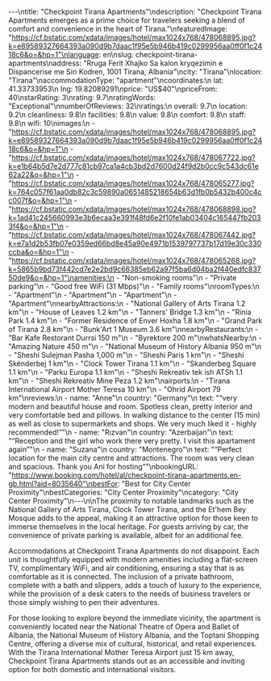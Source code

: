 ---\ntitle: "Checkpoint Tirana Apartments"\ndescription: "Checkpoint Tirana Apartments emerges as a prime choice for travelers seeking a blend of comfort and convenience in the heart of Tirana."\nfeaturedImage: "https://cf.bstatic.com/xdata/images/hotel/max1024x768/478068895.jpg?k=e89589327664393a090d9b7daac1f95e5b946b419c0299956aa0ff0f1c2418c6&o=&hp=1"\nlanguage: en\nslug: checkpoint-tirana-apartments\naddress: "Rruga Ferit Xhajko Sa kalon kryqezimin e Dispancerise me Siri Kodren, 1001 Tirana, Albania"\ncity: "Tirana"\nlocation: "Tirana"\naccommodationType: "apartment"\ncoordinates:\n  lat: 41.33733953\n  lng: 19.82089291\nprice: "US$40"\npriceFrom: 40\nstarRating: 3\nrating: 9.7\nratingWords: "Exceptional"\nnumberOfReviews: 32\nratings:\n  overall: 9.7\n  location: 9.2\n  cleanliness: 9.8\n  facilities: 9.8\n  value: 9.8\n  comfort: 9.8\n  staff: 9.8\n  wifi: 10\nimages:\n  - "https://cf.bstatic.com/xdata/images/hotel/max1024x768/478068895.jpg?k=e89589327664393a090d9b7daac1f95e5b946b419c0299956aa0ff0f1c2418c6&o=&hp=1"\n  - "https://cf.bstatic.com/xdata/images/hotel/max1024x768/478067722.jpg?k=e1b64b5d7e2d777c81cb97ca1a4cb3bd2d7600d24f9d2b0cc9c543dc61e62a22&o=&hp=1"\n  - "https://cf.bstatic.com/xdata/images/hotel/max1024x768/478065277.jpg?k=764c057f61aa0db82c3c59890a0651485218654b63d1fb0b5432b400c4cc007f&o=&hp=1"\n  - "https://cf.bstatic.com/xdata/images/hotel/max1024x768/478068898.jpg?k=1ad41c245660993e3b6ecaa3e391f48fd6e2f10fe1ab03404c165447fb2033f4&o=&hp=1"\n  - "https://cf.bstatic.com/xdata/images/hotel/max1024x768/478067442.jpg?k=e7a1d2b53fb07e0359ed66bd8e45a90e4971b1539797737b17d19e30c330ccba&o=&hp=1"\n  - "https://cf.bstatic.com/xdata/images/hotel/max1024x768/478065268.jpg?k=5865b9bd73f442cd7e2e2bd9c66385eb62a97f5ba6d04ba2f440edfc83750de9&o=&hp=1"\namenities:\n  - "Non-smoking rooms"\n  - "Private parking"\n  - "Good free WiFi (31 Mbps)"\n  - "Family rooms"\nroomTypes:\n  - "Apartment"\n  - "Apartment"\n  - "Apartment"\n  - "Apartment"\nnearbyAttractions:\n  - "National Gallery of Arts Tirana 1.2 km"\n  - "House of Leaves 1.2 km"\n  - "Tanners' Bridge 1.3 km"\n  - "Rinia Park 1.4 km"\n  - "Former Residence of Enver Hoxha 1.8 km"\n  - "Grand Park of Tirana 2.8 km"\n  - "Bunk'Art 1 Museum 3.6 km"\nnearbyRestaurants:\n  - "Bar Kafe Restorant Durrsi 150 m"\n  - "Byrektore 200 m"\nwhatsNearby:\n  - "Amazing Nature 450 m"\n  - "National Museum of History Albania 950 m"\n  - "Sheshi Sulejman Pasha 1,000 m"\n  - "Sheshi Paris 1 km"\n  - "Sheshi Skënderbej 1 km"\n  - "Clock Tower Tirana 1.1 km"\n  - "Skanderbeg Square 1.1 km"\n  - "Parku Europa 1.1 km"\n  - "Sheshi Rekreativ tek ish ATSh 1.1 km"\n  - "Sheshi Rekreativ Mine Peza 1.2 km"\nairports:\n  - "Tirana International Airport Mother Teresa 10 km"\n  - "Ohrid Airport 79 km"\nreviews:\n  - name: "Anne"\n    country: "Germany"\n    text: "“very modern and beautiful house and room. Spotless clean, pretty interior and very comfortable bed and pillows. In walking distance to the center (15 min) as well as close to supermarkets and shops. We very much liked it - highly recommended!”"\n  - name: "Rızvan"\n    country: "Azerbaijan"\n    text: "“Reception and the girl who work there very pretty. I visit this apartament again”"\n  - name: "Suzana"\n    country: "Montenegro"\n    text: "“Perfect location for the main city centre and attractions. The room was very clean and spacious. Thank you Ani for hosting”"\nbookingURL: "https://www.booking.com/hotel/al/checkpoint-tirana-apartments.en-gb.html?aid=8035640"\nbestFor: "Best for City Center Proximity"\nbestCategories: "City Center Proximity"\ncategory: "City Center Proximity"\n---\n\nThe proximity to notable landmarks such as the National Gallery of Arts Tirana, Clock Tower Tirana, and the Et'hem Bey Mosque adds to the appeal, making it an attractive option for those keen to immerse themselves in the local heritage. For guests arriving by car, the convenience of private parking is available, albeit for an additional fee.

Accommodations at Checkpoint Tirana Apartments do not disappoint. Each unit is thoughtfully equipped with modern amenities including a flat-screen TV, complimentary WiFi, and air conditioning, ensuring a stay that is as comfortable as it is connected. The inclusion of a private bathroom, complete with a bath and slippers, adds a touch of luxury to the experience, while the provision of a desk caters to the needs of business travelers or those simply wishing to pen their adventures.

For those looking to explore beyond the immediate vicinity, the apartment is conveniently located near the National Theatre of Opera and Ballet of Albania, the National Museum of History Albania, and the Toptani Shopping Centre, offering a diverse mix of cultural, historical, and retail experiences. With the Tirana International Mother Teresa Airport just 15 km away, Checkpoint Tirana Apartments stands out as an accessible and inviting option for both domestic and international visitors.